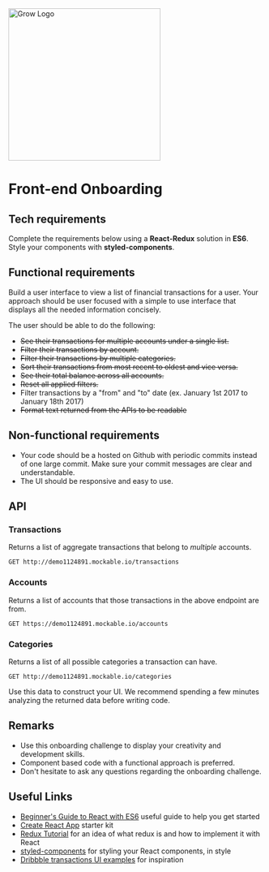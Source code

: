 <img src="https://avatars1.githubusercontent.com/u/25853537?s=400&u=87eb6400064d11349ee0c8604dd45df9f76da9ee&v=4" alt="Grow Logo" width="300">

# Front-end Onboarding

## Tech requirements

Complete the requirements below using a **React-Redux** solution in **ES6**. Style your components with **styled-components**.

## Functional requirements

Build a user interface to view a list of financial transactions for a user. Your approach should be user focused with a simple to use interface that displays all the needed information concisely.

The user should be able to do the following:

- ~~See their transactions for multiple accounts under a single list.~~
- ~~Filter their transactions by account.~~
- ~~Filter their transactions by multiple categories.~~
- ~~Sort their transactions from most recent to oldest and vice versa.~~
- ~~See their total balance across all accounts.~~
- ~~Reset all applied filters.~~
- Filter transactions by a "from" and "to" date (ex. January 1st 2017 to January 18th 2017)
- ~~Format text returned from the APIs to be readable~~

## Non-functional requirements

- Your code should be a hosted on Github with periodic commits instead of one large commit. Make sure your commit messages are clear and understandable.
- The UI should be responsive and easy to use.

## API

### Transactions

Returns a list of aggregate transactions that belong to _multiple_ accounts.

`GET http://demo1124891.mockable.io/transactions`

### Accounts

Returns a list of accounts that those transactions in the above endpoint are from.

`GET https://demo1124891.mockable.io/accounts`

### Categories

Returns a list of all possible categories a transaction can have.

`GET http://demo1124891.mockable.io/categories`

Use this data to construct your UI. We recommend spending a few minutes analyzing the returned data before writing code.

## Remarks

- Use this onboarding challenge to display your creativity and development skills.
- Component based code with a functional approach is preferred.
- Don't hesitate to ask any questions regarding the onboarding challenge.

## Useful Links

- [Beginner's Guide to React with ES6](https://medium.com/the-andela-way/a-beginners-guide-to-react-with-es6-a2ed0b5c977e) useful guide to help you get started
- [Create React App](https://github.com/facebookincubator/create-react-app]) starter kit
- [Redux Tutorial](https://redux.js.org/basics/basic-tutorial) for an idea of what redux is and how to implement it with React
- [styled-components](https://www.styled-components.com/) for styling your React components, in style
- [Dribbble transactions UI examples](https://dribbble.com/tags/transactions) for inspiration

